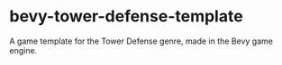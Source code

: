 # bevy-tower-defense-template
A game template for the Tower Defense genre, made in the Bevy game engine.
